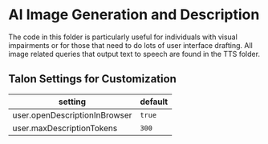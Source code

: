 # AI Image Generation and Description

The code in this folder is particularly useful for individuals with visual impairments or for those that need to do lots of user interface drafting. All image related queries that output text to speech are found in the TTS folder.

## Talon Settings for Customization

| setting                       | default |
| ----------------------------- | ------- |
| user.openDescriptionInBrowser | `true`  |
| user.maxDescriptionTokens     | `300`   |
